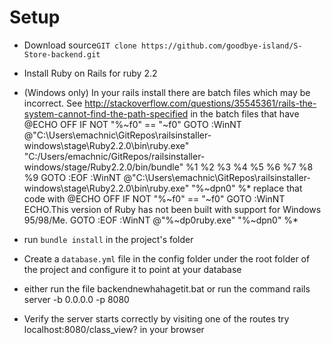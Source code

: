 # Setup

* Download source`GIT clone https://github.com/goodbye-island/S-Store-backend.git`
* Install Ruby on Rails for ruby 2.2
* (Windows only) In your rails install there are batch files which may be incorrect. See http://stackoverflow.com/questions/35545361/rails-the-system-cannot-find-the-path-specified
in the batch files that have
@ECHO OFF
IF NOT "%~f0" == "~f0" GOTO :WinNT
@"C:\Users\emachnic\GitRepos\railsinstaller-windows\stage\Ruby2.2.0\bin\ruby.exe" "C:/Users/emachnic/GitRepos/railsinstaller-windows/stage/Ruby2.2.0/bin/bundle" %1 %2 %3 %4 %5 %6 %7 %8 %9
GOTO :EOF
:WinNT
@"C:\Users\emachnic\GitRepos\railsinstaller-windows\stage\Ruby2.2.0\bin\ruby.exe" "%~dpn0" %*
replace that code with
@ECHO OFF
IF NOT "%~f0" == "~f0" GOTO :WinNT
ECHO.This version of Ruby has not been built with support for Windows 95/98/Me.
GOTO :EOF
:WinNT
@"%~dp0ruby.exe" "%~dpn0" %*

* run `bundle install` in the project's folder
* Create a `database.yml` file in the config folder under the root folder of the project and configure it to point at your database
* either run the file
backendnewhahagetit.bat
or run the command 
rails server -b 0.0.0.0 -p 8080

* Verify the server starts correctly by visiting one of the routes try localhost:8080/class_view? in your browser
